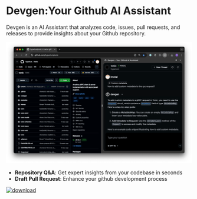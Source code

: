 # Devgen:Your Github AI Assistant
Devgen is an AI Assistant that analyzes code, issues, pull requests, and releases to provide insights about your Github repository.


<img src="img/devgen_first_look.png" alt="devgen" />

* **Repository Q&A**:  Get expert insights from your codebase in seconds
* **Draft Pull Request**:  Enhance your github development process

[![download](https://storage.googleapis.com/web-dev-uploads/image/WlD8wC6g8khYWPJUsQceQkhXSlv1/UV4C4ybeBTsZt43U4xis.png)](https://chromewebstore.google.com/detail/devgen-your-github-ai-ass/iglkjhingcdlfanjlokiodgfcllmcfoc?authuser=0&hl=en)
